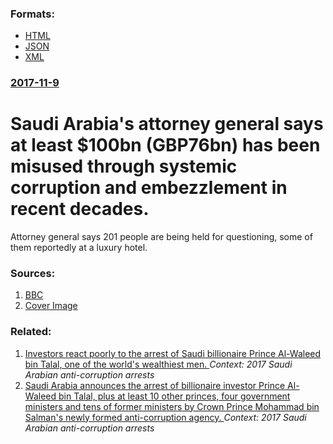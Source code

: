 
### Formats:

* [HTML](/news/2017/11/9/saudi-arabia-s-attorney-general-says-at-least-100bn-gbp76bn-has-been-misused-through-systemic-corruption-and-embezzlement-in-recent-decad.html)
* [JSON](/news/2017/11/9/saudi-arabia-s-attorney-general-says-at-least-100bn-gbp76bn-has-been-misused-through-systemic-corruption-and-embezzlement-in-recent-decad.json)
* [XML](/news/2017/11/9/saudi-arabia-s-attorney-general-says-at-least-100bn-gbp76bn-has-been-misused-through-systemic-corruption-and-embezzlement-in-recent-decad.xml)
### [2017-11-9](/news/2017/11/9/index.md)

# Saudi Arabia's attorney general says at least $100bn (GBP76bn) has been misused through systemic corruption and embezzlement in recent decades. 

Attorney general says 201 people are being held for questioning, some of them reportedly at a luxury hotel.


### Sources:

1. [BBC](http://www.bbc.com/news/world-middle-east-41932490)
1. [Cover Image](https://ichef.bbci.co.uk/news/1024/cpsprodpb/0967/production/_98670420_d7ea2995-c973-426e-8aad-34d4df53b7b7.jpg)

### Related:

1. [Investors react poorly to the arrest of Saudi billionaire Prince Al-Waleed bin Talal, one of the world's wealthiest men. ](/news/2017/11/6/investors-react-poorly-to-the-arrest-of-saudi-billionaire-prince-al-waleed-bin-talal-one-of-the-world-s-wealthiest-men.md) _Context: 2017 Saudi Arabian anti-corruption arrests_
2. [Saudi Arabia announces the arrest of billionaire investor Prince Al-Waleed bin Talal, plus at least 10 other princes, four government ministers and tens of former ministers by Crown Prince Mohammad bin Salman's newly formed anti-corruption agency. ](/news/2017/11/4/saudi-arabia-announces-the-arrest-of-billionaire-investor-prince-al-waleed-bin-talal-plus-at-least-10-other-princes-four-government-minist.md) _Context: 2017 Saudi Arabian anti-corruption arrests_
